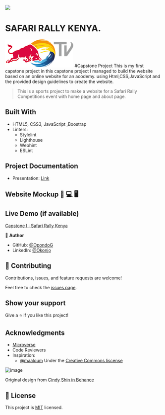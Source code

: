 ![](https://img.shields.io/badge/Microverse-blueviolet)
# SAFARI RALLY KENYA.
![WRC 2022 logo](assets/redbulltv.png)
#Capstone Project
This is my first capstone project in this capstone project I managed to build the website based on an online website for an acodemy. using Html,CSS,JavaScript and the provided design guidelines to create the website.

> This is a sports project to make a website for a Safari Rally Competitions event with home page and about page.

## Built With

- HTML5, CSS3, JavaScript ,Boostrap
- Linters:
  - Stylelint
  - Lighthouse
  - Webhint
  - ESLint

## Project Documentation
- Presentation: [Link](https://www.loom.com/share/a878e565ead74f19b0db2f2e0a290329)

## Website Mockup 📱 💻 🖥️

## Live Demo (if available)
[Capstone I : Safari Rally Kenya](https://opondog.github.io/capstoneproject1/)


👤 **Author**

- GitHub: [@OpondoG](https://github.com/OpondoG)
- LinkedIn: [@Okonjo](https://www.linkedin.com/in/gilbert-okonjo-2081331b9/)


## 🤝 Contributing

Contributions, issues, and feature requests are welcome!

Feel free to check the [issues page](../../issues/).

## Show your support

Give a ⭐️ if you like this project!
## Acknowledgments

- [Microverse](microverse.org)
- Code Reviewers
- Inspiration:
  - [@maaloum](https://github.com/maaloum)
Under the [Creative Commons liscense](https://creativecommons.org/licenses/by-nc/4.0/)
<img width="300" alt="image" src="https://user-images.githubusercontent.com/84629565/181086933-d5bcdb09-da51-40f6-b0f8-a1f191614257.png">

Original design from [Cindy Shin in Behance](https://www.behance.net/gallery/29845175/CC-Global-Summit-2015)
## 📝 License

This project is [MIT](./MIT.md) licensed.
